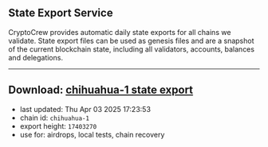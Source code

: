 ## State Export Service
CryptoCrew provides automatic daily state exports for all chains we validate. State export files can be used as genesis files and are a snapshot of the current blockchain state, including all validators, accounts, balances and delegations.

---
**Download: [chihuahua-1 state export](https://dl-eu2.ccvalidators.com/SERVICE/chihuahua/chihuahua-1_export_17403270.json)**
---

- last updated: Thu Apr 03 2025 17:23:53
- chain id: `chihuahua-1`
- export height: `17403270`
- use for: airdrops, local tests, chain recovery

